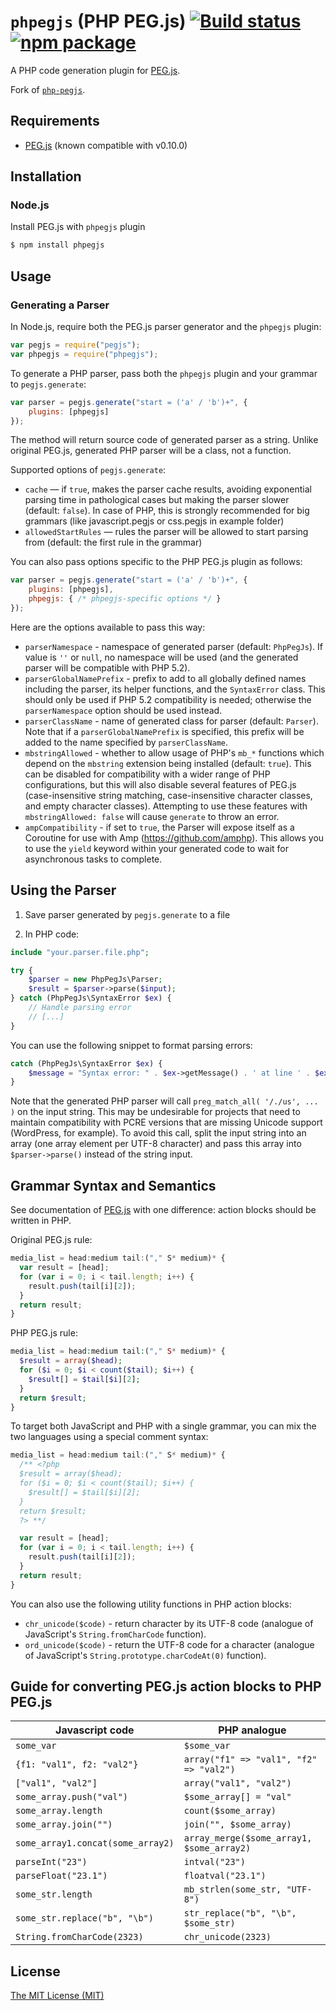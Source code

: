 # `phpegjs` (PHP PEG.js) [![Build status](https://img.shields.io/travis/nylen/phpegjs/master.svg?style=flat)](https://travis-ci.org/nylen/phpegjs) [![npm package](http://img.shields.io/npm/v/phpegjs.svg?style=flat)](https://www.npmjs.org/package/phpegjs)

A PHP code generation plugin for
[PEG.js](https://github.com/dmajda/pegjs).

Fork of
[`php-pegjs`](https://github.com/Nordth/php-pegjs).

## Requirements

* [PEG.js](http://pegjs.majda.cz/) (known compatible with v0.10.0)

Installation
------------

### Node.js

Install PEG.js with `phpegjs` plugin

```sh
$ npm install phpegjs
```

Usage
-----

### Generating a Parser

In Node.js, require both the PEG.js parser generator and the `phpegjs` plugin:

```js
var pegjs = require("pegjs");
var phpegjs = require("phpegjs");
```

To generate a PHP parser, pass both the `phpegjs` plugin and your grammar to
`pegjs.generate`:

```js
var parser = pegjs.generate("start = ('a' / 'b')+", {
    plugins: [phpegjs]
});
```

The method will return source code of generated parser as a string. Unlike
original PEG.js, generated PHP parser will be a class, not a function.

Supported options of `pegjs.generate`:

  * `cache` — if `true`, makes the parser cache results, avoiding exponential
    parsing time in pathological cases but making the parser slower (default:
    `false`). In case of PHP, this is strongly recommended for big grammars
    (like javascript.pegjs or css.pegjs in example folder)
  * `allowedStartRules` — rules the parser will be allowed to start parsing from
    (default: the first rule in the grammar)

You can also pass options specific to the PHP PEG.js plugin as follows:

```js
var parser = pegjs.generate("start = ('a' / 'b')+", {
    plugins: [phpegjs],
    phpegjs: { /* phpegjs-specific options */ }
});
```

Here are the options available to pass this way:

  * `parserNamespace` - namespace of generated parser (default: `PhpPegJs`). If
    value is `''` or `null`, no namespace will be used (and the generated
    parser will be compatible with PHP 5.2).
  * `parserGlobalNamePrefix` - prefix to add to all globally defined names
    including the parser, its helper functions, and the `SyntaxError` class.
    This should only be used if PHP 5.2 compatibility is needed; otherwise the
    `parserNamespace` option should be used instead.
  * `parserClassName` - name of generated class for parser (default: `Parser`).
    Note that if a `parserGlobalNamePrefix` is specified, this prefix will be
    added to the name specified by `parserClassName`.
  * `mbstringAllowed` - whether to allow usage of PHP's `mb_*` functions which
    depend on the `mbstring` extension being installed (default: `true`).  This
    can be disabled for compatibility with a wider range of PHP configurations,
    but this will also disable several features of PEG.js (case-insensitive
    string matching, case-insensitive character classes, and empty character
    classes).  Attempting to use these features with `mbstringAllowed: false`
    will cause `generate` to throw an error.
  * `ampCompatibility` - if set to `true`, the Parser will expose itself
    as a Coroutine for use with Amp (https://github.com/amphp).  This
    allows you to use the `yield` keyword within your generated code to
    wait for asynchronous tasks to complete.

Using the Parser
----------------

1) Save parser generated by `pegjs.generate` to a file

2) In PHP code:

```php
include "your.parser.file.php";

try {
    $parser = new PhpPegJs\Parser;
    $result = $parser->parse($input);
} catch (PhpPegJs\SyntaxError $ex) {
    // Handle parsing error
    // [...]
}
```

You can use the following snippet to format parsing errors:

```php
catch (PhpPegJs\SyntaxError $ex) {
    $message = "Syntax error: " . $ex->getMessage() . ' at line ' . $ex->grammarLine . ' column ' . $ex->grammarColumn . ' offset ' . $ex->grammarOffset;
}
```

Note that the generated PHP parser will call `preg_match_all( '/./us', ... )`
on the input string.  This may be undesirable for projects that need to
maintain compatibility with PCRE versions that are missing Unicode support
(WordPress, for example).  To avoid this call, split the input string into an
array (one array element per UTF-8 character) and pass this array into
`$parser->parse()` instead of the string input.

Grammar Syntax and Semantics
----------------------------

See documentation of [PEG.js](https://github.com/dmajda/pegjs#grammar-syntax-and-semantics) with one difference: action blocks should be written in PHP.

Original PEG.js rule:

```js
media_list = head:medium tail:("," S* medium)* {
  var result = [head];
  for (var i = 0; i < tail.length; i++) {
    result.push(tail[i][2]);
  }
  return result;
}
```

PHP PEG.js rule:

```php
media_list = head:medium tail:("," S* medium)* {
  $result = array($head);
  for ($i = 0; $i < count($tail); $i++) {
    $result[] = $tail[$i][2];
  }
  return $result;
}
```

To target both JavaScript and PHP with a single grammar, you can mix the two
languages using a special comment syntax:

```js
media_list = head:medium tail:("," S* medium)* {
  /** <?php
  $result = array($head);
  for ($i = 0; $i < count($tail); $i++) {
    $result[] = $tail[$i][2];
  }
  return $result;
  ?> **/

  var result = [head];
  for (var i = 0; i < tail.length; i++) {
    result.push(tail[i][2]);
  }
  return result;
}
```

You can also use the following utility functions in PHP action blocks:

- `chr_unicode($code)` - return character by its UTF-8 code (analogue of
  JavaScript's `String.fromCharCode` function).
- `ord_unicode($code)` - return the UTF-8 code for a character (analogue of
  JavaScript's `String.prototype.charCodeAt(0)` function).

Guide for converting PEG.js action blocks to PHP PEG.js
-------------------------------------------------------

| Javascript code                   | PHP analogue                              |
| --------------------------------- | ----------------------------------------- |
| `some_var`                        | `$some_var`                               |
| `{f1: "val1", f2: "val2"}`        | `array("f1" => "val1", "f2" => "val2")`   |
| `["val1", "val2"]`                | `array("val1", "val2")`                   |
| `some_array.push("val")`          | `$some_array[] = "val"`                   |
| `some_array.length`               | `count($some_array)`                      |
| `some_array.join("")`             | `join("", $some_array)`                   |
| `some_array1.concat(some_array2)` | `array_merge($some_array1, $some_array2)` |
| `parseInt("23")`                  | `intval("23")`                            |
| `parseFloat("23.1")`              | `floatval("23.1")`                        |
| `some_str.length`                 | `mb_strlen(some_str, "UTF-8")`            |
| `some_str.replace("b", "\b")`     | `str_replace("b", "\b", $some_str)`       |
| `String.fromCharCode(2323)`       | `chr_unicode(2323)`                       |

License
-------

[The MIT License (MIT)](http://opensource.org/licenses/MIT)
